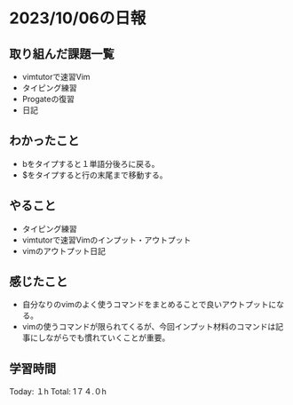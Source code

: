 # 2023/10/06の日報
## 取り組んだ課題一覧
*  vimtutorで速習Vim
*  タイピング練習
*  Progateの復習
*  日記
## わかったこと
*  bをタイプすると１単語分後ろに戻る。
*  $をタイプすると行の末尾まで移動する。
## やること
*  タイピング練習
*  vimtutorで速習Vimのインプット・アウトプット
*  vimのアウトプット日記
## 感じたこと
* 自分なりのvimのよく使うコマンドをまとめることで良いアウトプットになる。
* vimの使うコマンドが限られてくるが、今回インプット材料のコマンドは記事にしながらでも慣れていくことが重要。
## 学習時間
Today: １h
Total: 1７４.０h
